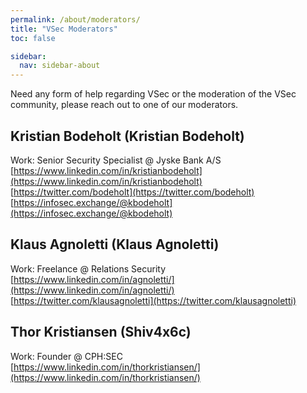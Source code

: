 ```yaml
---
permalink: /about/moderators/
title: "VSec Moderators"
toc: false

sidebar:
  nav: sidebar-about
---
```


Need any form of help regarding VSec or the moderation of the VSec community, please reach out to one of our moderators.

## Kristian Bodeholt (Kristian Bodeholt)
Work: Senior Security Specialist @ Jyske Bank A/S   
[https://www.linkedin.com/in/kristianbodeholt](https://www.linkedin.com/in/kristianbodeholt)  
[https://twitter.com/bodeholt](https://twitter.com/bodeholt)  
[https://infosec.exchange/@kbodeholt](https://infosec.exchange/@kbodeholt)  

## Klaus Agnoletti (Klaus Agnoletti)
Work: Freelance @ Relations Security  
[https://www.linkedin.com/in/agnoletti/](https://www.linkedin.com/in/agnoletti/)  
[https://twitter.com/klausagnoletti](https://twitter.com/klausagnoletti)  

## Thor Kristiansen (Shiv4x6c)
Work: Founder @ CPH:SEC  
[https://www.linkedin.com/in/thorkristiansen/](https://www.linkedin.com/in/thorkristiansen/)  
